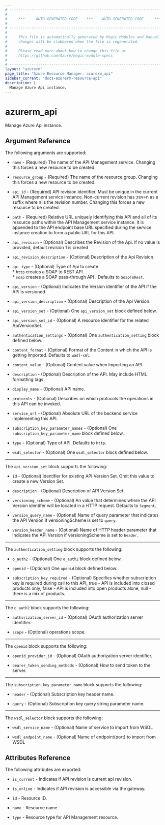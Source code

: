 ```yaml
---
# ----------------------------------------------------------------------------
#
#     ***     AUTO GENERATED CODE    ***    AUTO GENERATED CODE     ***
#
# ----------------------------------------------------------------------------
#
#     This file is automatically generated by Magic Modules and manual
#     changes will be clobbered when the file is regenerated.
#
#     Please read more about how to change this file at
#     https://github.com/Azure/magic-module-specs
#
# ----------------------------------------------------------------------------
layout: "azurerm"
page_title: "Azure Resource Manager: azurerm_api"
sidebar_current: "docs-azurerm-resource-api"
description: |-
  Manage Azure Api instance.
---
```


# azurerm_api

Manage Azure Api instance.


## Argument Reference

The following arguments are supported:

* `name` - (Required) The name of the API Management service. Changing this forces a new resource to be created.

* `resource_group` - (Required) The name of the resource group. Changing this forces a new resource to be created.

* `api_id` - (Required) API revision identifier. Must be unique in the current API Management service instance. Non-current revision has ;rev=n as a suffix where n is the revision number. Changing this forces a new resource to be created.

* `path` - (Required) Relative URL uniquely identifying this API and all of its resource paths within the API Management service instance. It is appended to the API endpoint base URL specified during the service instance creation to form a public URL for this API.

* `api_revision` - (Optional) Describes the Revision of the Api. If no value is provided, default revision 1 is created

* `api_revision_description` - (Optional) Description of the Api Revision.

* `api_type` - (Optional) Type of Api to create. <br> * `http` creates a SOAP to REST API <br> * `soap` creates a SOAP pass-through API . Defaults to `SoapToRest`.

* `api_version` - (Optional) Indicates the Version identifier of the API if the API is versioned

* `api_version_description` - (Optional) Description of the Api Version.

* `api_version_set` - (Optional) One `api_version_set` block defined below.

* `api_version_set_id` - (Optional) A resource identifier for the related ApiVersionSet.

* `authentication_settings` - (Optional) One `authentication_setting` block defined below.

* `content_format` - (Optional) Format of the Content in which the API is getting imported. Defaults to `wadl-xml`.

* `content_value` - (Optional) Content value when Importing an API.

* `description` - (Optional) Description of the API. May include HTML formatting tags.

* `display_name` - (Optional) API name.

* `protocols` - (Optional) Describes on which protocols the operations in this API can be invoked.

* `service_url` - (Optional) Absolute URL of the backend service implementing this API.

* `subscription_key_parameter_names` - (Optional) One `subscription_key_parameter_name` block defined below.

* `type` - (Optional) Type of API. Defaults to `http`.

* `wsdl_selector` - (Optional) One `wsdl_selector` block defined below.

---

The `api_version_set` block supports the following:

* `id` - (Optional) Identifier for existing API Version Set. Omit this value to create a new Version Set.

* `description` - (Optional) Description of API Version Set.

* `versioning_scheme` - (Optional) An value that determines where the API Version identifer will be located in a HTTP request. Defaults to `Segment`.

* `version_query_name` - (Optional) Name of query parameter that indicates the API Version if versioningScheme is set to `query`.

* `version_header_name` - (Optional) Name of HTTP header parameter that indicates the API Version if versioningScheme is set to `header`.

---

The `authentication_setting` block supports the following:

* `o_auth2` - (Optional) One `o_auth2` block defined below.

* `openid` - (Optional) One `openid` block defined below.

* `subscription_key_required` - (Optional) Specifies whether subscription key is required during call to this API, true - API is included into closed products only, false - API is included into open products alone, null - there is a mix of products.


---

The `o_auth2` block supports the following:

* `authorization_server_id` - (Optional) OAuth authorization server identifier.

* `scope` - (Optional) operations scope.

---

The `openid` block supports the following:

* `openid_provider_id` - (Optional) OAuth authorization server identifier.

* `bearer_token_sending_methods` - (Optional) How to send token to the server.

---

The `subscription_key_parameter_name` block supports the following:

* `header` - (Optional) Subscription key header name.

* `query` - (Optional) Subscription key query string parameter name.

---

The `wsdl_selector` block supports the following:

* `wsdl_service_name` - (Optional) Name of service to import from WSDL

* `wsdl_endpoint_name` - (Optional) Name of endpoint(port) to import from WSDL

## Attributes Reference

The following attributes are exported:

* `is_current` - Indicates if API revision is current api revision.

* `is_online` - Indicates if API revision is accessible via the gateway.

* `id` - Resource ID.

* `name` - Resource name.

* `type` - Resource type for API Management resource.
